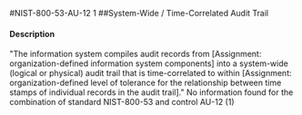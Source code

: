 #NIST-800-53-AU-12 1
##System-Wide / Time-Correlated Audit Trail
#### Description
"The information system compiles audit records from [Assignment: organization-defined information system components] into a system-wide (logical or physical) audit trail that is time-correlated to within [Assignment: organization-defined level of tolerance for the relationship between time stamps of individual records in the audit trail]."
No information found for the combination of standard NIST-800-53 and control AU-12 (1)

